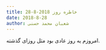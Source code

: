 ```yaml
---
title: خاطره روز 2018-8-28
date: 2018-8-28
author: شعبان محمد حسنی
---
```


امروزم یه روز عادی بود مثل روزای گذشته.